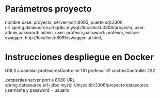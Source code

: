 # Parámetros proyecto
nombre base: proyecto,
server-port:8095,
puerto sql:3306,
url:spring.datasource.url=jdbc:mysql://localhost:3306/proyecto,
user: admin,password: admin,
user: profesor,password: profesor,
enlace swagger: http://localhost:8095/swagger-ui.html,

# Instrucciones despliegue en Docker
URLS a cambiar
profesoresController 161
profesor 81
cochesController 232

.properties
server port a 8080
URL spring.datasource.url=jdbc:mysql://mysqldb:3306/proyecto
datasource username y password = usuario

